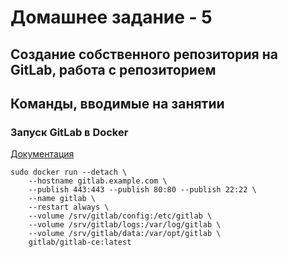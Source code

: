 # Домашнее задание - 5

## Создание собственного репозитория на GitLab, работа с репозиторием

## Команды, вводимые на занятии

### Запуск GitLab в Docker

[Документация](https://docs.gitlab.com/omnibus/docker/)

``` Shell
sudo docker run --detach \
    --hostname gitlab.example.com \
    --publish 443:443 --publish 80:80 --publish 22:22 \
    --name gitlab \
    --restart always \
    --volume /srv/gitlab/config:/etc/gitlab \
    --volume /srv/gitlab/logs:/var/log/gitlab \
    --volume /srv/gitlab/data:/var/opt/gitlab \
    gitlab/gitlab-ce:latest
```